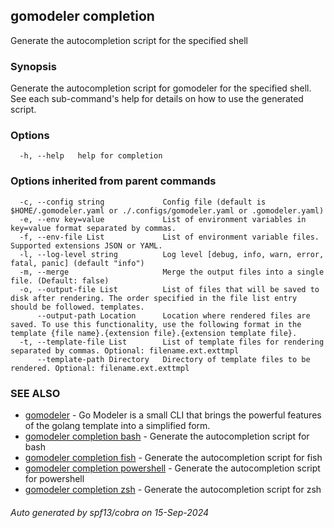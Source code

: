 ## gomodeler completion

Generate the autocompletion script for the specified shell

### Synopsis

Generate the autocompletion script for gomodeler for the specified shell.
See each sub-command's help for details on how to use the generated script.


### Options

```
  -h, --help   help for completion
```

### Options inherited from parent commands

```
  -c, --config string             Config file (default is $HOME/.gomodeler.yaml or ./.configs/gomodeler.yaml or .gomodeler.yaml)
  -e, --env key=value             List of environment variables in key=value format separated by commas.
  -f, --env-file List             List of environment variable files. Supported extensions JSON or YAML.
  -l, --log-level string          Log level [debug, info, warn, error, fatal, panic] (default "info")
  -m, --merge                     Merge the output files into a single file. (Default: false)
  -o, --output-file List          List of files that will be saved to disk after rendering. The order specified in the file list entry should be followed. templates.
      --output-path Location      Location where rendered files are saved. To use this functionality, use the following format in the template {file name}.{extension file}.{extension template file}.
  -t, --template-file List        List of template files for rendering separated by commas. Optional: filename.ext.exttmpl
      --template-path Directory   Directory of template files to be rendered. Optional: filename.ext.exttmpl
```

### SEE ALSO

* [gomodeler](gomodeler.md)	 - Go Modeler is a small CLI that brings the powerful features of the golang template into a simplified form.
* [gomodeler completion bash](gomodeler_completion_bash.md)	 - Generate the autocompletion script for bash
* [gomodeler completion fish](gomodeler_completion_fish.md)	 - Generate the autocompletion script for fish
* [gomodeler completion powershell](gomodeler_completion_powershell.md)	 - Generate the autocompletion script for powershell
* [gomodeler completion zsh](gomodeler_completion_zsh.md)	 - Generate the autocompletion script for zsh

###### Auto generated by spf13/cobra on 15-Sep-2024
